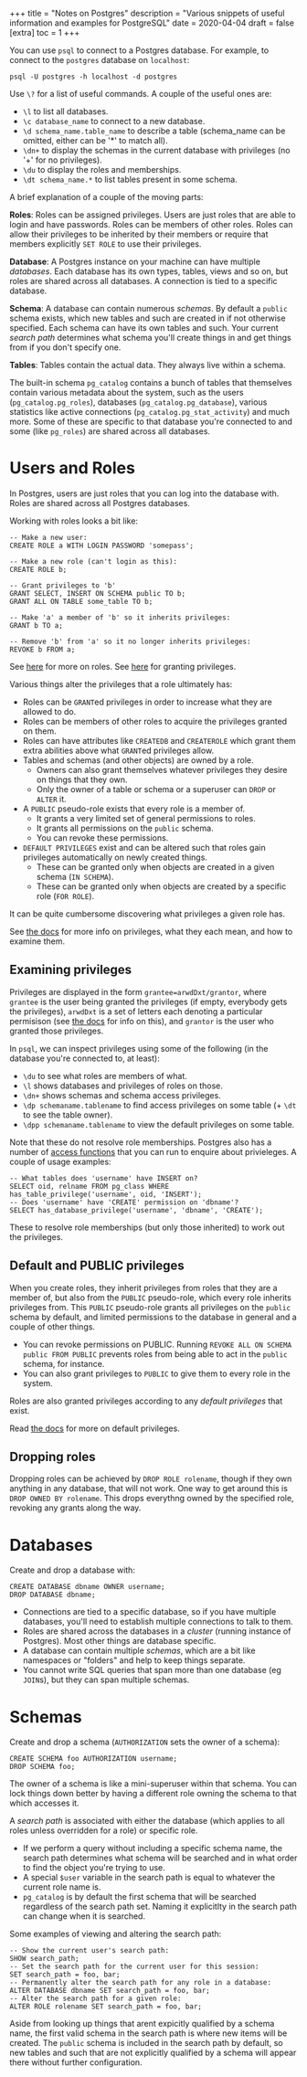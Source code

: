 +++
title = "Notes on Postgres"
description = "Various snippets of useful information and examples for PostgreSQL"
date = 2020-04-04
draft = false
[extra]
toc = 1
+++

You can use `psql` to connect to a Postgres database. For example, to connect to the `postgres` database on `localhost`:

```
psql -U postgres -h localhost -d postgres
```

Use `\?` for a list of useful commands. A couple of the useful ones are:

- `\l` to list all databases.
- `\c database_name` to connect to a new database.
- `\d schema_name.table_name` to describe a table (schema_name can be omitted, either can be '*' to match all).
- `\dn+` to display the schemas in the current database with privileges (no '+' for no privileges).
- `\du` to display the roles and memberships.
- `\dt schema_name.*` to list tables present in some schema.

A brief explanation of a couple of the moving parts:

**Roles**: Roles can be assigned privileges. Users are just roles that are able to login and have passwords. Roles can be members of other roles. Roles can allow their privileges to be inherited by their members or require that members explicitly `SET ROLE` to use their privileges.

**Database**: A Postgres instance on your machine can have multiple *databases*. Each database has its own types, tables, views and so on, but roles are shared across all databases. A connection is tied to a specific database.

**Schema**: A database can contain numerous *schemas*. By default a `public` schema exists, which new tables and such are created in if not otherwise specified. Each schema can have its own tables and such. Your current *search path* determines what schema you'll create things in and get things from if you don't specify one.

**Tables**: Tables contain the actual data. They always live within a schema.

The built-in schema `pg_catalog` contains a bunch of tables that themselves contain various metadata about the system, such as the users (`pg_catalog.pg_roles`), databases (`pg_catalog.pg_database`), various statistics like active connections (`pg_catalog.pg_stat_activity`) and much more. Some of these are specific to that database you're connected to and some (like `pg_roles`) are shared across all databases.

# Users and Roles

In Postgres, users are just roles that you can log into the database with. Roles are shared across all Postgres databases.

Working with roles looks a bit like:

```
-- Make a new user:
CREATE ROLE a WITH LOGIN PASSWORD 'somepass';

-- Make a new role (can't login as this):
CREATE ROLE b;

-- Grant privileges to 'b'
GRANT SELECT, INSERT ON SCHEMA public TO b;
GRANT ALL ON TABLE some_table TO b;

-- Make 'a' a member of 'b' so it inherits privileges:
GRANT b TO a;

-- Remove 'b' from 'a' so it no longer inherits privileges:
REVOKE b FROM a;
```

See [here][sql-createrole] for more on roles.
See [here][sql-grant] for granting privileges.

Various things alter the privileges that a role ultimately has:

- Roles can be `GRANT`ed privileges in order to increase what they are allowed to do.
- Roles can be members of other roles to acquire the privileges granted on them.
- Roles can have attributes like `CREATEDB` and `CREATEROLE` which grant them extra abilities above what `GRANT`ed privileges allow.
- Tables and schemas (and other objects) are owned by a role.
    - Owners can also grant themselves whatever privileges they desire on things that they own.
    - Only the owner of a table or schema or a superuser can `DROP` or `ALTER` it.
- A `PUBLIC` pseudo-role exists that every role is a member of.
    - It grants a very limited set of general permissions to roles.
    - It grants all permissions on the `public` schema.
    - You can revoke these permissions.
- `DEFAULT PRIVILEGES` exist and can be altered such that roles gain privileges automatically on newly created things.
    - These can be granted only when objects are created in a given schema (`IN SCHEMA`).
    - These can be granted only when objects are created by a specific role (`FOR ROLE`).

It can be quite cumbersome discovering what privileges a given role has.

See [the docs][ddl-priv] for more info on privileges, what they each mean, and how to examine them.

## Examining privileges

Privileges are displayed in the form `grantee=arwdDxt/grantor`, where `grantee` is the user being granted the privileges (if empty, everybody gets the privileges), `arwdDxt` is a set of letters each denoting a particular permisison (see [the docs][ddl-priv] for info on this), and `grantor` is the user who granted those privileges.

In `psql`, we can inspect privileges using some of the following (in the database you're connected to, at least):

- `\du` to see what roles are members of what.
- `\l` shows databases and privileges of roles on those.
- `\dn+` shows schemas and schema access privileges.
- `\dp schemaname.tablename` to find access privileges on some table (+ `\dt` to see the table owner).
- `\dpp schemaname.tablename` to view the default privileges on some table.

Note that these do not resolve role memberships. Postgres also has a number of [access functions][access-functions] that you can run to enquire about privieleges. A couple of usage examples:

```
-- What tables does 'username' have INSERT on?
SELECT oid, relname FROM pg_class WHERE has_table_privilege('username', oid, 'INSERT');
-- Does 'username' have 'CREATE' permission on 'dbname'?
SELECT has_database_privilege('username', 'dbname', 'CREATE');
```

These to resolve role memberships (but only those inherited) to work out the privileges.

## Default and PUBLIC privileges

When you create roles, they inherit privileges from roles that they are a member of, but also from the `PUBLIC` pseudo-role, which every role inherits privileges from. This `PUBLIC` pseudo-role grants all privileges on the `public` schema by default, and limited permissions to the database in general and a couple of other things.

- You can revoke permissions on PUBLIC. Running `REVOKE ALL ON SCHEMA public FROM PUBLIC` prevents roles from being able to act in the `public` schema, for instance.
- You can also grant privileges to `PUBLIC` to give them to every role in the system.

Roles are also granted privileges according to any *default privileges* that exist.

Read [the docs][sql-alterdefaultprivileges] for more on default privileges.

## Dropping roles

Dropping roles can be achieved by `DROP ROLE rolename`, though if they own anything in any database, that will not work. One way to get around this is `DROP OWNED BY rolename`. This drops everythng owned by the specified role, revoking any grants along the way.

# Databases

Create and drop a database with:

```
CREATE DATABASE dbname OWNER username;
DROP DATABASE dbname;
```

- Connections are tied to a specific database, so if you have multiple databases, you'll need to establish multiple connections to talk to them.
- Roles are shared across the databases in a *cluster* (running instance of Postgres). Most other things are database specific.
- A database can contain multiple *schemas*, which are a bit like namespaces or "folders" and help to keep things separate.
- You cannot write SQL queries that span more than one database (eg `JOIN`s), but they can span multiple schemas.

# Schemas

Create and drop a schema (`AUTHORIZATION` sets the owner of a schema):

```
CREATE SCHEMA foo AUTHORIZATION username;
DROP SCHEMA foo;
```

The owner of a schema is like a mini-superuser within that schema. You can lock things down better by having a different role owning the schema to that which accesses it.

A *search path* is associated with either the database (which applies to all roles unless overridden for a role) or specific role.
- If we perform a query without including a specific schema name, the search path determines what schema will be searched and in what order to find the object you're trying to use.
- A special `$user` variable in the search path is equal to whatever the current role name is.
- `pg_catalog` is by default the first schema that will be searched regardless of the search path set. Naming it explicitlty in the search path can change when it is searched.

Some examples of viewing and altering the search path:

```
-- Show the current user's search path:
SHOW search_path;
-- Set the search path for the current user for this session:
SET search_path = foo, bar;
-- Permanently alter the search path for any role in a database:
ALTER DATABASE dbname SET search_path = foo, bar;
-- Alter the search path for a given role:
ALTER ROLE rolename SET search_path = foo, bar;
```

Aside from looking up things that arent expicitly qualified by a schema name, the first valid schema in the search path is where new items will be created. The `public` schema is included in the search path by default, so new tables and such that are not explicitly qualified by a schema will appear there without further configuration.



[sql-createrole]: https://www.postgresql.org/docs/12/sql-createrole.html
[sql-grant]: https://www.postgresql.org/docs/12/sql-grant.html
[ddl-priv]: https://www.postgresql.org/docs/12/ddl-priv.html
[sql-alterdefaultprivileges]: https://www.postgresql.org/docs/12/sql-alterdefaultprivileges.html
[access-functions]: https://www.postgresql.org/docs/12/functions-info.html#FUNCTIONS-INFO-ACCESS-TABLE